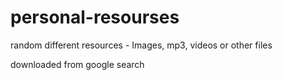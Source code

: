 # personal-resourses
random different resources - Images, mp3, videos or other files

downloaded from google search
